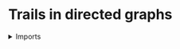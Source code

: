 #  Trails in directed graphs

<details><summary>Imports</summary>
```agda
module graph-theory.trails-directed-graphs where

open import foundation.dependent-pair-types
open import foundation.injective-maps
open import foundation.universe-levels

open import graph-theory.directed-graphs
open import graph-theory.walks-directed-graphs
```
</details>

## Idea

A trail in a directed graph is a walk that goes through each edge at most once.

```agda
module _
  {l1 l2 : Level} (G : Directed-Graph l1 l2)
  where
  
  is-trail-walk-Directed-Graph :
    {x y : vertex-Directed-Graph G} → walk-Directed-Graph G x y → UU (l1 ⊔ l2)
  is-trail-walk-Directed-Graph w =
    is-injective (total-edge-edge-on-walk-Directed-Graph G w)

  trail-Directed-Graph : (x y : vertex-Directed-Graph G) → UU (l1 ⊔ l2)
  trail-Directed-Graph x y =
    Σ (walk-Directed-Graph G x y) (is-trail-walk-Directed-Graph)

  walk-trail-Directed-Graph :
    {x y : vertex-Directed-Graph G} →
    trail-Directed-Graph x y → walk-Directed-Graph G x y
  walk-trail-Directed-Graph = pr1

  is-trail-trail-Directed-Graph :
    {x y : vertex-Directed-Graph G} (t : trail-Directed-Graph x y) →
    is-trail-walk-Directed-Graph (walk-trail-Directed-Graph t)
  is-trail-trail-Directed-Graph = pr2
```
